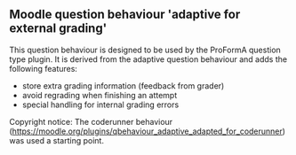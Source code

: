 ## Moodle question behaviour 'adaptive for external grading'

This question behaviour is designed to be used by the ProFormA question type plugin. 
It is derived from the adaptive question behaviour and adds the
following features: 

- store extra grading information (feedback from grader)
- avoid regrading when finishing an attempt
- special handling for internal grading errors

Copyright notice: The coderunner behaviour 
(https://moodle.org/plugins/qbehaviour_adaptive_adapted_for_coderunner) was used a starting point.   



